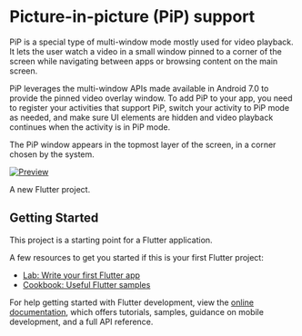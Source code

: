 # Picture-in-picture (PiP) support
PiP is a special type of multi-window mode mostly used for video playback. It lets the user watch a video in a small window pinned to a corner of the screen while navigating between apps or browsing content on the main screen.

PiP leverages the multi-window APIs made available in Android 7.0 to provide the pinned video overlay window. To add PiP to your app, you need to register your activities that support PiP, switch your activity to PiP mode as needed, and make sure UI elements are hidden and video playback continues when the activity is in PiP mode.

The PiP window appears in the topmost layer of the screen, in a corner chosen by the system.

[![Preview](https://i.imgur.com/FIj2AWK.jpg)](https://youtu.be/JnvO-gRAm6E)

A new Flutter project.

## Getting Started

This project is a starting point for a Flutter application.

A few resources to get you started if this is your first Flutter project:

- [Lab: Write your first Flutter app](https://docs.flutter.dev/get-started/codelab)
- [Cookbook: Useful Flutter samples](https://docs.flutter.dev/cookbook)

For help getting started with Flutter development, view the
[online documentation](https://docs.flutter.dev/), which offers tutorials,
samples, guidance on mobile development, and a full API reference.
